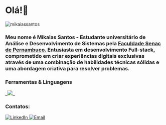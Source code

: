 <h1 align="left">Olá!👋</h1>
<p align="left"> 
    <img src="https://komarev.com/ghpvc/?username=mikaiassantos&label=Profile%20views&color=0e75b6&style=flat" alt="mikaiassantos" /> 
</p>

<h3 align="left">Meu nome é Mikaias Santos - Estudante universitário de Análise e Desenvolvimento de Sistemas pela  <a href="https://faculdadesenacpe.edu.br/" target="_blank">Faculdade Senac de Pernambuco.</a> Entusiasta em desenvolvimento Full-stack, comprometido em criar experiências digitais exclusivas através de uma combinação de habilidades técnicas sólidas e uma abordagem criativa para resolver problemas.</h3>

<h3 align="left">Ferramentas & Linguagens</h3>
<p align="left">
  <a href="https://skillicons.dev">
    <code> <img src="https://skillicons.dev/icons?i=figma,html,css,javascript,react,nodejs,bootstrap,python,mysql,git,github"/> </code>
    </a>
</p>



<h3 align="left">Contatos:</h3>
<p align="left">
    <a href="https://www.linkedin.com/in/mikaias-da-silva-santos-b3a5ab226/" target="_blank">
        <img alt="LinkedIn" src="https://img.shields.io/badge/LinkedIn-@mikaiassantos-blue?style=flat&logo=linkedin">
    </a>
    <a href="mailto:mikaiassantos08@gmail.com">
        <img alt="Email" src="https://img.shields.io/badge/Email-mikaiassantos28@gmail.com-blue?style=flat&logo=gmail">
    </a>
</p>





